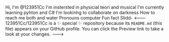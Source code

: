 Hi, I'm @123951Cc
I'm instersted in physicial teori and musical
I'm currently learning pyhton and C#
I'm lookinhg to collaborate on darkness
How to reach me both and water
Pronouns computer
Fun fact Slidd-
<---
123951Cc/123951Cc is a ✨ special ✨ repository because its `README.md` (this file) appears on your GitHub profile.
You can click the Preview link to take a look at your changes.
--->
